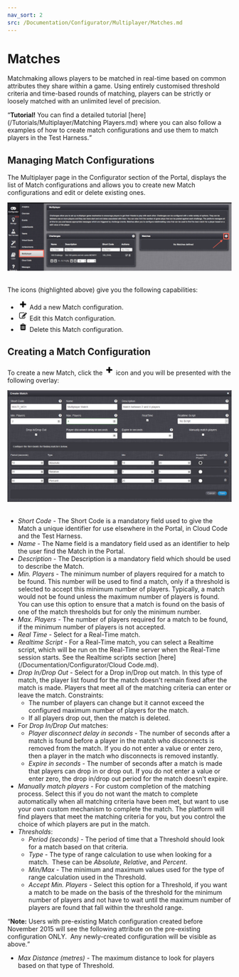 ```yaml
---
nav_sort: 2
src: /Documentation/Configurator/Multiplayer/Matches.md
---
```


# Matches

Matchmaking allows players to be matched in real-time based on common attributes they share within a game. Using entirely customised threshold criteria and time-based rounds of matching, players can be strictly or loosely matched with an unlimited level of precision.

<q>**Tutorial!** You can find a detailed tutorial [here](/Tutorials/Multiplayer/Matching Players.md) where you can also follow a examples of how to create match configurations and use them to match players in the Test Harness.</q>

## Managing Match Configurations

The Multiplayer page in the Configurator section of the Portal, displays the list of Match configurations and allows you to create new Match configurations and edit or delete existing ones.

![](img/Matches/1.png)  

The icons (highlighted above) give you the following capabilities:

  * ![](/img/fa/plus.png) Add a new Match configuration.
  * ![](/img/fa/edit.png) Edit this Match configuration.
  * ![](/img/fa/trash.png) Delete this Match configuration.

## Creating a Match Configuration

To create a new Match, click the ![](/img/fa/plus.png) icon and you will be presented with the following overlay:

 ![](img/Matches/3.png)    

  * *Short Code* \- The Short Code is a mandatory field used to give the Match a unique identifier for use elsewhere in the Portal, in Cloud Code and the Test Harness.
  * *Name* \- The Name field is a mandatory field used as an identifier to help the user find the Match in the Portal.
  * *Description* \- The Description is a mandatory field which should be used to describe the Match.
  * *Min. Players* \- The minimum number of players required for a match to be found. This number will be used to find a match, only if a threshold is selected to accept this minimum number of players. Typically, a match would not be found unless the maximum number of players is found. You can use this option to ensure that a match is found on the basis of one of the match thresholds but for only the minimum number.
  * *Max. Players* \- The number of players required for a match to be found, if the minimum number of players is not accepted.
  * *Real Time* \- Select for a Real-Time match.
  * *Realtime Script* \- For a Real-Time match, you can select a Realtime script, which will be run on the Real-Time server when the Real-Time session starts. See the Realtime scripts section [here](/Documentation/Configurator/Cloud Code.md).
  * *Drop In/Drop Out* \- Select for a Drop in/Drop out match. In this type of match, the player list found for the match doesn't remain fixed after the match is made. Players that meet all of the matching criteria can enter or leave the match. Constraints:
    * The number of players can change but it cannot exceed the configured maximum number of players for the match.
    * If all players drop out, then the match is deleted.
  * For *Drop In/Drop Out* matches:
    * *Player disconnect delay in seconds* \- The number of seconds after a match is found before a player in the match who disconnects is removed from the match. If you do not enter a value or enter zero, then a player in the match who disconnects is removed instantly.
    * *Expire in seconds* \- The number of seconds after a match is made that players can drop in or drop out. If you do not enter a value or enter zero, the drop in/drop out period for the match doesn't expire.
  * *Manually match players* \- For custom completion of the matching process. Select this if you do not want the match to complete automatically when all matching criteria have been met, but want to use your own custom mechanism to complete the match. The platform will find players that meet the matching criteria for you, but you control the choice of which players are put in the match.
  * *Thresholds*:
    * *Period (seconds)* \- The period of time that a Threshold should look for a match based on that criteria.
    * *Type* \- The type of range calculation to use when looking for a match.  These can be *Absolute*, *Relative*, and *Percent*.
    * *Min/Max* \- The minimum and maximum values used for the type of range calculation used in the Threshold.
    * *Accept Min. Players* \- Select this option for a Threshold, if you want a match to be made on the basis of the threshold for the minimum number of players and not have to wait until the maximum number of players are found that fall within the threshold range.

<q>**Note:** Users with pre-existing Match configuration created before November 2015 will see the following attribute on the pre-existing configuration ONLY.  Any newly-created configuration will be visible as above.</q>

  * *Max Distance (metres)* \- The maximum distance to look for players based on that type of Threshold.
